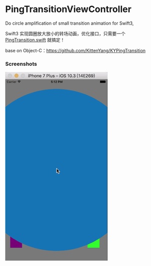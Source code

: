# PingTransitionViewController

Do circle amplification of small transition animation for Swift3,

Swift3 实现圆圈放大放小的转场动画，优化接口，只需要一个 [PingTransition.swift](https://github.com/iHTCboy/PingTransitionViewController/blob/master/PingTransition-Swift/PingTransition.swift)  就搞定！ 

base on Object-C：https://github.com/KittenYang/KYPingTransition


### Screenshots

![Screenshots](https://github.com/iHTCboy/PingTransitionViewController/blob/master/PingTransition-Swift/Screenshots/PingTransition-20170521-171300.gif)
